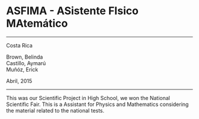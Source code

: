 # ASFIMA - ASistente FIsico MAtemático 
----------

Costa Rica

Brown, Belinda <br/>
Castillo, Aymarú <br/>
Muñóz, Erick <br/>

Abril, 2015

----------
This was our Scientific Project in High School, we won the National Scientific Fair. This is a Assistant for Physics and Mathematics considering the material related to the national tests.
